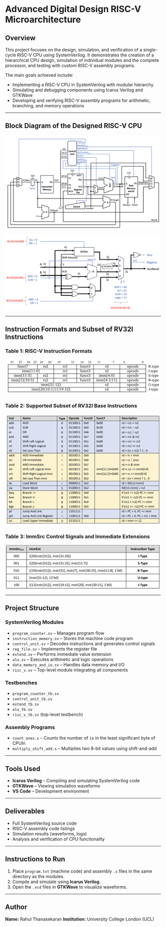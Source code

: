 # Advanced Digital Design RISC-V Microarchitecture

## Overview  
This project focuses on the design, simulation, and verification of a single-cycle RISC-V CPU using SystemVerilog. It demonstrates the creation of a hierarchical CPU design, simulation of individual modules and the complete processor, and testing with custom RISC-V assembly programs.  

The main goals achieved include:  
- Implementing a RISC-V CPU in SystemVerilog with modular hierarchy  
- Simulating and debugging components using Icarus Verilog and GTKWave  
- Developing and verifying RISC-V assembly programs for arithmetic, branching, and memory operations  

---

## Block Diagram of the Designed RISC-V CPU  

![Figure 1: Block diagram of the designed RISC-V CPU](RISC-V_Microarchitecture.png)  

![Figure 2: Arithmetic Logic Unit (ALU) internal design](Arithmetic_Logic_Unit.png)  

---

## Instruction Formats and Subset of RV32I Instructions  

### Table 1: RISC-V Instruction Formats  
![Table 1](RISC-V_Instruction_Formats.png)  

### Table 2: Supported Subset of RV32I Base Instructions  
![Table 2](Subset_of_RV32I_Base_Instructions.png)  

### Table 3: ImmSrc Control Signals and Immediate Extensions  
![Table 3](ImmSrc_and_Immediate_Extend_Values.png)  

---

## Project Structure  

### SystemVerilog Modules  
- `program_counter.sv` – Manages program flow  
- `instruction_memory.sv` – Stores the machine code program  
- `control_unit.sv` – Decodes instructions and generates control signals  
- `reg_file.sv` – Implements the register file  
- `extend.sv` – Performs immediate value extension  
- `alu.sv` – Executes arithmetic and logic operations  
- `data_memory_and_io.sv` – Handles data memory and I/O  
- `risc_v.sv` – Top-level module integrating all components  

### Testbenches  
- `program_counter_tb.sv`  
- `control_unit_tb.sv`  
- `extend_tb.sv`  
- `alu_tb.sv`  
- `risc_v_tb.sv` (top-level testbench)  

### Assembly Programs  
- `count_ones.s` – Counts the number of `1`s in the least significant byte of CPUIn  
- `multiply_shift_add.s` – Multiplies two 8-bit values using shift-and-add  

---

## Tools Used  
- **Icarus Verilog** – Compiling and simulating SystemVerilog code  
- **GTKWave** – Viewing simulation waveforms  
- **VS Code** – Development environment  

---

## Deliverables  
- Full SystemVerilog source code  
- RISC-V assembly code listings  
- Simulation results (waveforms, logs)  
- Analysis and verification of CPU functionality  

---

## Instructions to Run  
1. Place `program.txt` (machine code) and assembly `.s` files in the same directory as the modules.  
2. Compile and simulate using **Icarus Verilog**.  
3. Open the `.vcd` files in **GTKWave** to visualize waveforms.  

---

## Author  
**Name:** Rahul Thanasekaran 
**Institution:** University College London (UCL)  
